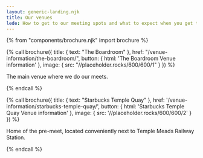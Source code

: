 ```yaml
---
layout: generic-landing.njk
title: Our venues
lede: How to get to our meeting spots and what to expect when you get there.
---
```


{% from "components/brochure.njk" import brochure %}

{% call brochure({
  title: {
    text: "The Boardroom"
  },
  href: "/venue-information/the-boardroom/",
  button: {
    html: '<span class="bf-!-sr">The Boardroom</span> Venue information'
  },
  image: {
    src: "//placeholder.rocks/600/600/1"
  }
}) %}

  <p>The main venue where we do our meets.</p>
{% endcall %}

{% call brochure({
  title: {
    text: "Starbucks Temple Quay"
  },
  href: '/venue-information/starbucks-temple-quay/',
  button: {
    html: '<span class="bf-!-sr">Starbucks Temple Quay</span> Venue information'
  },
  image: {
    src: '//placeholder.rocks/600/600/2'
  }
}) %}

  <p>Home of the pre-meet, located conveniently next to Temple Meads Railway Station.</p>
{% endcall %}
